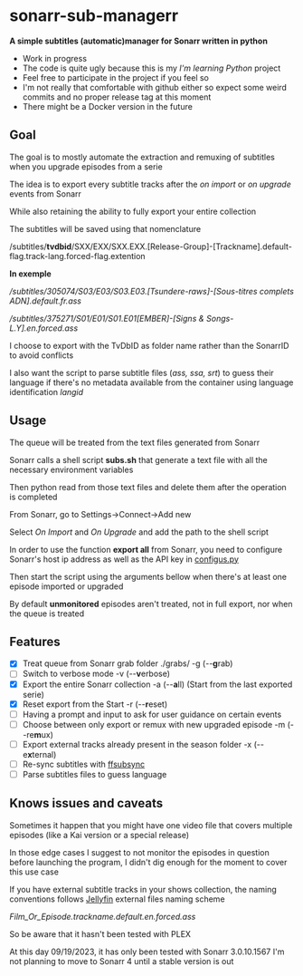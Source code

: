 # sonarr-sub-managerr

**A simple subtitles (automatic)manager for Sonarr written in python**

- Work in progress
- The code is quite ugly because this is my *I'm learning Python* project
- Feel free to participate in the project if you feel so
- I'm not really that comfortable with github either so expect some weird commits and no proper release tag at this moment
- There might be a Docker version in the future

## Goal
The goal is to mostly automate the extraction and remuxing of subtitles when you upgrade episodes from a serie

The idea is to export every subtitle tracks after the *on import* or *on upgrade* events from Sonarr

While also retaining the ability to fully export your entire collection

The subtitles will be saved using that nomenclature 

/subtitles/**tvdbid**/SXX/EXX/SXX.EXX.[Release-Group]-[Trackname].default-flag.track-lang.forced-flag.extention

**In exemple**

*/subtitles/305074/S03/E03/S03.E03.\[Tsundere-raws\]-\[Sous-titres complets ADN\].default.fr.ass*

*/subtitles/375271/S01/E01/S01.E01\[EMBER\]-\[Signs & Songs-L.Y\].en.forced.ass*

I choose to export with the TvDbID as folder name rather than the SonarrID to avoid conflicts

I also want the script to parse subtitle files (*ass, ssa, srt*) to guess their language if there's no metadata available from the container using language identification *langid*

## Usage
The queue will be treated from the text files generated from Sonarr

Sonarr calls a shell script **subs.sh** that generate a text file with all the necessary environment variables

Then python read from those text files and delete them after the operation is completed

From Sonarr, go to Settings->Connect->Add new

Select *On Import*  and *On Upgrade* and add the path to the shell script

In order to use the function **export all** from Sonarr, you need to configure Sonarr's host ip address as well as the API key in [configus.py](https://github.com/monheimx9/sonarr-sub-managerr/blob/main/configus.py)

Then start the script using the arguments bellow when there's at least one episode imported or upgraded

By default **unmonitored** episodes aren't treated, not in full export, nor when the queue is treated

## Features
- [x] Treat queue from Sonarr grab folder ./grabs/ -g (--**g**rab)
- [ ] Switch to verbose mode -v (--**v**erbose)
- [x] Export the entire Sonarr collection -a (--**a**ll) (Start from the last exported serie)
- [x] Reset export from the Start -r (--**r**eset)
- [ ] Having a prompt and input to ask for user guidance on certain events
- [ ] Choose between only export or remux with new upgraded episode -m (--re**m**ux)
- [ ] Export external tracks already present in the season folder -x (--e**x**ternal)
- [ ] Re-sync subtitles with [ffsubsync](https://github.com/smacke/ffsubsync)
- [ ] Parse subtitles files to guess language

## Knows issues and caveats
Sometimes it happen that you might have one video file that covers multiple episodes (like a Kai version or a special release)

In those edge cases I suggest to not monitor the episodes in question before launching the program, I didn't dig enough for the moment to cover this use case

If you have external subtitle tracks in your shows collection, the naming conventions follows [Jellyfin](https://jellyfin.org/docs/general/server/media/external-files/) external files naming scheme

*Film_Or_Episode.trackname.default.en.forced.ass*

So be aware that it hasn't been tested with PLEX

At this day 09/19/2023, it has only been tested with Sonarr 3.0.10.1567
I'm not planning to move to Sonarr 4 until a stable version is out

